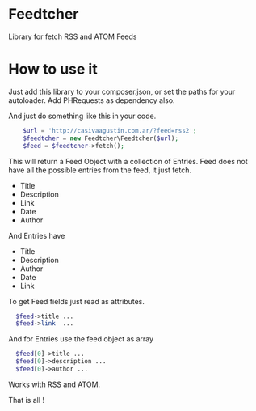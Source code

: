 Feedtcher
=========

Library for fetch RSS and ATOM Feeds

How to use it
=============

Just add this library to your composer.json, or set the paths for your autoloader.
Add PHRequests as dependency also.

And just do something like this in your code.

```php
    $url = 'http://casivaagustin.com.ar/?feed=rss2'; 
    $feedtcher = new Feedtcher\Feedtcher($url);
    $feed = $feedtcher->fetch();
```

This will return a Feed Object with a collection of Entries. Feed does not
have all the possible entries from the feed, it just fetch.

 - Title
 - Description
 - Link
 - Date
 - Author

And Entries have

 - Title
 - Description
 - Author 
 - Date 
 - Link

To get Feed fields just read as attributes.

```php
  $feed->title ...
  $feed->link  ...
```

And for Entries use the feed object as array

```php
  $feed[0]->title ...
  $feed[0]->description ...
  $feed[0]->author ...
```

Works with RSS and ATOM.

That is all !




















